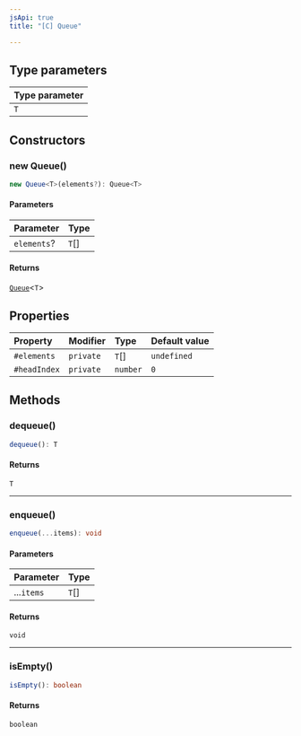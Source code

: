 ```yaml
---
jsApi: true
title: "[C] Queue"

---
```

## Type parameters

| Type parameter |
| :------ |
| `T` |

## Constructors

### new Queue()

```ts
new Queue<T>(elements?): Queue<T>
```

#### Parameters

| Parameter | Type |
| :------ | :------ |
| `elements`? | `T`[] |

#### Returns

[`Queue`](Queue.md)<`T`\>

## Properties

| Property | Modifier | Type | Default value |
| :------ | :------ | :------ | :------ |
| `#elements` | `private` | `T`[] | `undefined` |
| `#headIndex` | `private` | `number` | `0` |

## Methods

### dequeue()

```ts
dequeue(): T
```

#### Returns

`T`

***

### enqueue()

```ts
enqueue(...items): void
```

#### Parameters

| Parameter | Type |
| :------ | :------ |
| ...`items` | `T`[] |

#### Returns

`void`

***

### isEmpty()

```ts
isEmpty(): boolean
```

#### Returns

`boolean`
